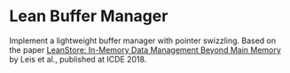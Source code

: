 # Lean Buffer Manager

Implement a lightweight buffer manager with pointer swizzling.
Based on the paper [LeanStore: In-Memory Data Management Beyond Main Memory](https://db.in.tum.de/~leis/papers/leanstore.pdf) by Leis et al., published at ICDE 2018.

